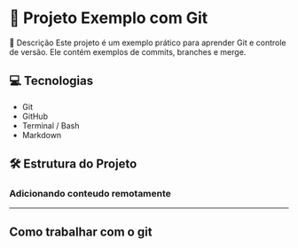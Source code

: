# 🚀 Projeto Exemplo com Git

📌 Descrição
Este projeto é um exemplo prático para aprender Git e controle de versão. Ele contém exemplos de commits, branches e merge.

## 💻 Tecnologias
- Git
- GitHub
- Terminal / Bash
- Markdown

## 🛠 Estrutura do Projeto

### Adicionando conteudo remotamente

-----

## Como trabalhar com o git
